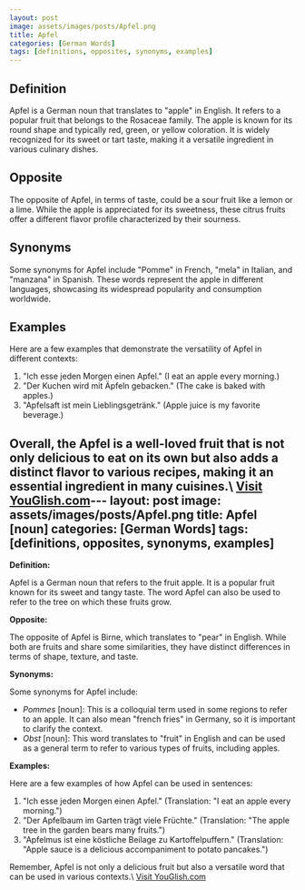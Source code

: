 ```yaml
---
layout: post
image: assets/images/posts/Apfel.png
title: Apfel
categories: [German Words]
tags: [definitions, opposites, synonyms, examples]
---
```


## Definition
Apfel is a German noun that translates to "apple" in English. It refers to a popular fruit that belongs to the Rosaceae family. The apple is known for its round shape and typically red, green, or yellow coloration. It is widely recognized for its sweet or tart taste, making it a versatile ingredient in various culinary dishes.

## Opposite
The opposite of Apfel, in terms of taste, could be a sour fruit like a lemon or a lime. While the apple is appreciated for its sweetness, these citrus fruits offer a different flavor profile characterized by their sourness.

## Synonyms
Some synonyms for Apfel include "Pomme" in French, "mela" in Italian, and "manzana" in Spanish. These words represent the apple in different languages, showcasing its widespread popularity and consumption worldwide.

## Examples
Here are a few examples that demonstrate the versatility of Apfel in different contexts:

1. "Ich esse jeden Morgen einen Apfel." (I eat an apple every morning.)
2. "Der Kuchen wird mit Äpfeln gebacken." (The cake is baked with apples.)
3. "Apfelsaft ist mein Lieblingsgetränk." (Apple juice is my favorite beverage.)

Overall, the Apfel is a well-loved fruit that is not only delicious to eat on its own but also adds a distinct flavor to various recipes, making it an essential ingredient in many cuisines.\ <a id="yg-widget-0" class="youglish-widget" data-query="Apfel" data-lang="german" data-components="8412" data-auto-start="0" data-bkg-color="theme_light" data-title="How%20to%20pronounce%20Apfel%20in%20German"  rel="nofollow" href="https://youglish.com">Visit YouGlish.com</a><script async src="https://youglish.com/public/emb/widget.js" charset="utf-8"></script>---
layout: post
image: assets/images/posts/Apfel.png
title: Apfel [noun]
categories: [German Words]
tags: [definitions, opposites, synonyms, examples]
---

**Definition:**

Apfel is a German noun that refers to the fruit apple. It is a popular fruit known for its sweet and tangy taste. The word Apfel can also be used to refer to the tree on which these fruits grow.

**Opposite:**

The opposite of Apfel is Birne, which translates to "pear" in English. While both are fruits and share some similarities, they have distinct differences in terms of shape, texture, and taste.

**Synonyms:**

Some synonyms for Apfel include:

- *Pommes* [noun]: This is a colloquial term used in some regions to refer to an apple. It can also mean "french fries" in Germany, so it is important to clarify the context.
- *Obst* [noun]: This word translates to "fruit" in English and can be used as a general term to refer to various types of fruits, including apples.

**Examples:**

Here are a few examples of how Apfel can be used in sentences:

1. "Ich esse jeden Morgen einen Apfel." (Translation: "I eat an apple every morning.")
2. "Der Apfelbaum im Garten trägt viele Früchte." (Translation: "The apple tree in the garden bears many fruits.")
3. "Apfelmus ist eine köstliche Beilage zu Kartoffelpuffern." (Translation: "Apple sauce is a delicious accompaniment to potato pancakes.")

Remember, Apfel is not only a delicious fruit but also a versatile word that can be used in various contexts.\ <a id="yg-widget-0" class="youglish-widget" data-query="Apfel" data-lang="german" data-components="8412" data-auto-start="0" data-bkg-color="theme_light" data-title="How%20to%20pronounce%20Apfel%20in%20German"  rel="nofollow" href="https://youglish.com">Visit YouGlish.com</a><script async src="https://youglish.com/public/emb/widget.js" charset="utf-8"></script>